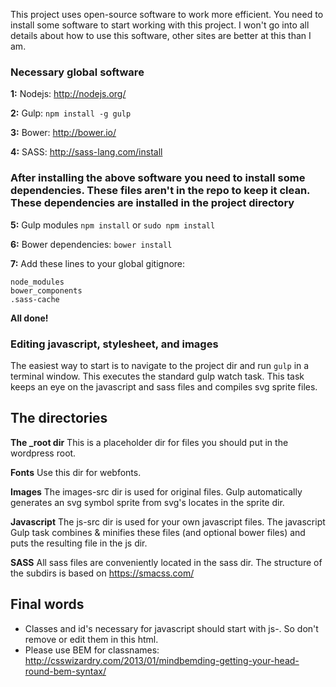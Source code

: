 This project uses open-source software to work more efficient. You need to install some software to start working with this project. I won't go into all details about how to use this software, other sites are better at this than I am.

### Necessary global software
**1:**
Nodejs: http://nodejs.org/

**2:**
Gulp: ```npm install -g gulp```

**3:**
Bower: http://bower.io/

**4:**
SASS: http://sass-lang.com/install

### After installing the above software you need to install some dependencies. These files aren't in the repo to keep it clean. These dependencies are installed in the project directory

**5:**
Gulp modules
```npm install``` or ```sudo npm install```

**6:**
Bower dependencies:
```bower install```

**7:**
Add these lines to your global gitignore:
```
node_modules
bower_components
.sass-cache
```

**All done!**

### Editing javascript, stylesheet, and images
The easiest way to start is to navigate to the project dir and run ```gulp``` in a terminal window. This executes the standard gulp watch task. This task keeps an eye on the javascript and sass files and compiles svg sprite files.

## The directories
**The _root dir**
This is a placeholder dir for files you should put in the wordpress root.

**Fonts**
Use this dir for webfonts.

**Images**
The images-src dir is used for original files. Gulp automatically generates an svg symbol sprite from svg's locates in the sprite dir.

**Javascript**
The js-src dir is used for your own javascript files. The javascript Gulp task combines & minifies these files (and optional bower files) and puts the resulting file in the js dir.

**SASS**
All sass files are conveniently located in the sass dir. The structure of the subdirs is based on https://smacss.com/

## Final words
* Classes and id's necessary for javascript should start with js-. So don't remove or edit them in this html.
* Please use BEM for classnames: http://csswizardry.com/2013/01/mindbemding-getting-your-head-round-bem-syntax/
